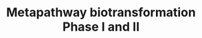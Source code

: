 ---
annotations:
- id: PW:0000857
  parent: regulatory pathway
  type: Pathway Ontology
  value: phase I biotransformation pathway
- id: PW:0000124
  parent: regulatory pathway
  type: Pathway Ontology
  value: cellular detoxification pathway
- id: PW:0000375
  parent: regulatory pathway
  type: Pathway Ontology
  value: phase I biotransformation pathway via cytochrome P450
- id: PW:0000858
  parent: regulatory pathway
  type: Pathway Ontology
  value: phase II biotransformation pathway
authors:
- Pieter Giesbertz
- Khanspers
- MaintBot
- MartijnVanIersel
- Ddigles
- DeSl
- Fehrhart
- AlexanderPico
- Egonw
citedin:
- link: PMC9377275
  title: 'Identifying Drug-Induced Liver Injury Associated With Inflammation-Drug
    and Drug-Drug Interactions in Pharmacologic Treatments for COVID-19 by Bioinformatics
    and System Biology Analyses: The Role of Pregnane X Receptor (2022)'
- link: PMC6309236
  title: Biological Pathways Leading From ANGPTL8 to Diabetes Mellitus–A Co-expression
    Network Based Analysis (2018)
- link: PMC6021444
  title: Transcriptomics analysis reveals new insights in E171-induced molecular alterations
    in a mouse model of colon cancer (2018)
communities: []
description: Biotransformation is the chemical modification (or modifications) made
  by an organism on a chemical compound. If this modification ends in mineral compounds
  like CO2, NH4+, or H2O, the biotransformation is called mineralisation.  Biotransformation
  means chemical alteration of chemicals such as nutrients, amino acids, toxins, and
  drugs in the body. It is also needed to render non-polar compounds polar so that
  they are not reabsorbed in renal tubules and are excreted. Biotransformation of
  xenobiotics can dominate toxicokinetics and the metabolites may reach higher concentrations
  in organisms than their parent compounds. [https://en.wikipedia.org/wiki/Biotransformation]  Proteins
  on this pathway have targeted assays available via the [https://assays.cancer.gov/available_assays?wp_id=WP702
  CPTAC Assay Portal]
last-edited: 2023-12-04
ndex: 4a9c124d-8b62-11eb-9e72-0ac135e8bacf
organisms:
- Homo sapiens
redirect_from:
- /index.php/Pathway:WP702
- /instance/WP702
- /instance/WP702_r127768
revision: r127768
schema-jsonld:
- '@context': https://schema.org/
  '@id': https://wikipathways.github.io/pathways/WP702.html
  '@type': Dataset
  creator:
    '@type': Organization
    name: WikiPathways
  description: Biotransformation is the chemical modification (or modifications) made
    by an organism on a chemical compound. If this modification ends in mineral compounds
    like CO2, NH4+, or H2O, the biotransformation is called mineralisation.  Biotransformation
    means chemical alteration of chemicals such as nutrients, amino acids, toxins,
    and drugs in the body. It is also needed to render non-polar compounds polar so
    that they are not reabsorbed in renal tubules and are excreted. Biotransformation
    of xenobiotics can dominate toxicokinetics and the metabolites may reach higher
    concentrations in organisms than their parent compounds. [https://en.wikipedia.org/wiki/Biotransformation]  Proteins
    on this pathway have targeted assays available via the [https://assays.cancer.gov/available_assays?wp_id=WP702
    CPTAC Assay Portal]
  keywords:
  - AKR1A1
  - AKR1B1
  - AKR1B10
  - AKR1C1
  - AKR1C2
  - AKR1C3
  - AKR1C4
  - AKR1D1
  - AKR7A2
  - AKR7A3
  - BAAT
  - CHST1
  - CHST10
  - CHST11
  - CHST12
  - CHST13
  - CHST14
  - CHST2
  - CHST3
  - CHST4
  - CHST5
  - CHST6
  - CHST7
  - CHST8
  - CHST9
  - COMT
  - CYP11A1
  - CYP11B1
  - CYP11B2
  - CYP17A1
  - CYP19A1
  - CYP1A1
  - CYP1A2
  - CYP1B1
  - CYP20A1
  - CYP21A2
  - CYP24A1
  - CYP26A1
  - CYP26B1
  - CYP26C1
  - CYP27A1
  - CYP27B1
  - CYP27C1
  - CYP2A13
  - CYP2A6
  - CYP2A7
  - CYP2B6
  - CYP2C18
  - CYP2C19
  - CYP2C8
  - CYP2C9
  - CYP2D6
  - CYP2E1
  - CYP2F1
  - CYP2J2
  - CYP2R1
  - CYP2S1
  - CYP2U1
  - CYP2W1
  - CYP39A1
  - CYP3A4
  - CYP3A43
  - CYP3A5
  - CYP3A7
  - CYP450
  - CYP46A1
  - CYP4B1
  - CYP4F11
  - CYP4F12
  - CYP4F2
  - CYP4F22
  - CYP4F3
  - CYP4F8
  - CYP4V2
  - CYP4X1
  - CYP4Z1
  - CYP51A1
  - CYP7A1
  - CYP7B1
  - CYP8B1
  - EPHX1
  - EPHX2
  - FMO1
  - FMO2
  - FMO3
  - FMO4
  - FMO5
  - GAL3ST1
  - GAL3ST2
  - GAL3ST3
  - GAL3ST4
  - GLYAT
  - GLYATL1
  - GLYATL2
  - GPX1
  - GPX2
  - GPX3
  - GPX4
  - GPX5
  - GSR
  - GSS
  - GSTA1
  - GSTA2
  - GSTA3
  - GSTA4
  - GSTA5
  - GSTCD
  - GSTK1
  - GSTM1
  - GSTM2
  - GSTM3
  - GSTM4
  - GSTM5
  - GSTO1
  - GSTO2
  - GSTP1
  - GSTT1
  - GSTT2
  - GSTT2B
  - GSTZ1
  - Glutathione transferase
  - HNMT
  - HS2ST1
  - HS3ST1
  - HS3ST2
  - HS3ST3A1
  - HS3ST3B1
  - HS3ST4
  - HS3ST5
  - HS3ST6
  - HS6ST1
  - HS6ST2
  - HS6ST3
  - INMT
  - KCNAB1
  - KCNAB2
  - KCNAB3
  - MGST1
  - MGST2
  - MGST3
  - NAT1
  - NAT10
  - NAT11
  - NAT12
  - NAT13
  - NAT14
  - NAT2
  - NAT5
  - NAT6
  - NAT8
  - NAT8L
  - NAT9
  - NDST1
  - NDST2
  - NDST3
  - NDST4
  - NNMT
  - SULT1A1
  - SULT1A2
  - SULT1A3
  - SULT1A4
  - SULT1B1
  - SULT1C1
  - SULT1C2
  - SULT1C3
  - SULT1C4
  - SULT1E1
  - SULT2A1
  - SULT2B1
  - SULT4A1
  - SULT6B1
  - TPMT
  - UGT1A1
  - UGT1A10
  - UGT1A3
  - UGT1A4
  - UGT1A5
  - UGT1A6
  - UGT1A7
  - UGT1A8
  - UGT1A9
  - UGT2A1
  - UGT2A2
  - UGT2A3
  - UGT2B11
  - UGT2B15
  - UGT2B17
  - UGT2B28
  - UGT2B4
  - UGT2B7
  license: CC0
  name: Metapathway biotransformation Phase I and II
seo: CreativeWork
title: Metapathway biotransformation Phase I and II
wpid: WP702
---